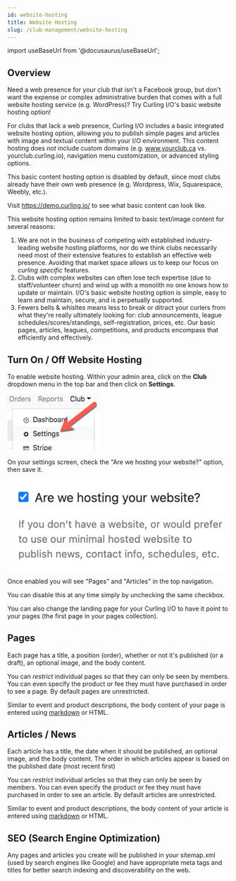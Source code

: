 ```yaml
---
id: website-hosting
title: Website Hosting
slug: /club-management/website-hosting
---
```

import useBaseUrl from '@docusaurus/useBaseUrl';

## Overview

Need a web presence for your club that isn't a Facebook group, but don't want the expense or complex administrative burden that comes with a full website hosting service (e.g. WordPress)?  Try Curling I/O's basic website hosting option!

For clubs that lack a web presence, Curling I/O includes a basic integrated website hosting option, allowing you to publish simple pages and articles with image and textual content within your I/O environment.  This content hosting does *not* include custom domains (e.g. www.yourclub.ca vs. yourclub.curling.io), navigation menu customization, or advanced styling options.

This basic content hosting option is disabled by default, since most clubs already have their own web presence (e.g. Wordpress, Wix, Squarespace, Weebly, etc.).

Visit https://demo.curling.io/ to see what basic content can look like.

This website hosting option remains limited to basic text/image content for several reasons:

1. We are not in the business of competing with established industry-leading website hosting platforms, nor do we think clubs necessarily need most of their extensive features to establish an effective web presence. Avoiding that market space allows us to keep our focus on *curling specific* features.
2. Clubs with complex websites can often lose tech expertise (due to staff/volunteer churn) and wind up with a monolith no one knows how to update or maintain.  I/O's basic website hosting option is simple, easy to learn and maintain, secure, and is perpetually supported.
3. Fewers bells & whisltes means less to break or ditract your curlers from what they're really ultimately looking for:  club announcements, league schedules/scores/standings, self-registration, prices, etc.  Our basic pages, articles, leagues, competitions, and products encompass that efficiently and effectively.


## Turn On / Off Website Hosting

To enable website hosting. Within your admin area, click on the **Club** dropdown menu in the top bar and then click on **Settings**.

![Settings Navigation](/img/docs/club-management/settings/navigation.png)

On your settings screen, check the "Are we hosting your website?" option, then save it.

![Settings Website Hosting](/img/docs/club-management/settings/website-hosting.png)

Once enabled you will see "Pages" and "Articles" in the top navigation.

You can disable this at any time simply by unchecking the same checkbox.

You can also change the landing page for your Curling I/O to have it point to your pages (the first page in your pages collection).

## Pages

Each page has a title, a position (order), whether or not it's published (or a draft), an optional image, and the body content.

You can *restrict* individual pages so that they can only be seen by members. You can even specify the product or fee they must have purchased in order to see a page.
By default pages are unrestricted.

Similar to event and product descriptions, the body content of your page is entered using [markdown](https://www.markdownguide.org/cheat-sheet/) or HTML.


## Articles / News

Each article has a title, the date when it should be published, an optional image, and the body content.
The order in which articles appear is based on the published date (most recent first)

You can *restrict* individual articles so that they can only be seen by members. You can even specify the product or fee they must have purchased in order to see an article.  By default articles are unrestricted.

Similar to event and product descriptions, the body content of your article is entered using [markdown](https://www.markdownguide.org/cheat-sheet/) or HTML.

## SEO (Search Engine Optimization)

Any pages and articles you create will be published in your sitemap.xml (used by search engines like Google) and have appropriate meta tags and titles for better search indexing and discoverability on the web.
